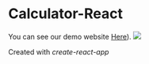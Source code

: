 # Calculator-React
You can see our demo website [Here](https://main--phenomenal-belekoy-c0e7e4.netlify.app/)).
<img src="https://images.unsplash.com/photo-1628935687655-8530bb7211bc?ixlib=rb-4.0.3&ixid=MnwxMjA3fDB8MHxzZWFyY2h8MTh8fGNhbGN1bGF0b3J8ZW58MHx8MHx8&auto=format&fit=crop&w=500&q=60" />

Created with *create-react-app*
